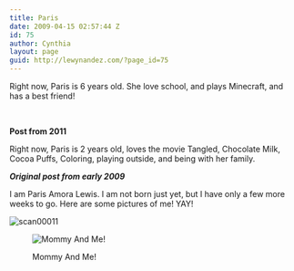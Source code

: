 ```yaml
---
title: Paris
date: 2009-04-15 02:57:44 Z
id: 75
author: Cynthia
layout: page
guid: http://lewynandez.com/?page_id=75
---
```


Right now, Paris is 6 years old. She love school, and plays Minecraft, and has a best friend!

&nbsp;

**Post from 2011**
  
Right now, Paris is 2 years old, loves the movie Tangled, Chocolate Milk, Cocoa Puffs, Coloring, playing outside, and being with her family.

_**Original post from early 2009**_
  
I am Paris Amora Lewis. I am not born just yet, but I have only a few more weeks to go. Here are some pictures of me! YAY!

<img class="alignleft size-medium wp-image-60" title="scan00011" src="http://i1.wp.com/lewynandez.com/wp-content/uploads/2009/01/scan00011.jpg?resize=300%2C231" alt="scan00011" data-recalc-dims="1" /><figure id="attachment\_77" aria-labelledby="figcaption\_attachment_77" class="wp-caption alignleft" style="width: 300px">

<img class="size-medium wp-image-77" title="dsc_0159" src="http://i0.wp.com/lewynandez.com/wp-content/uploads/2009/04/dsc_0159.jpg?resize=300%2C200" alt="Mommy And Me!" data-recalc-dims="1" /><figcaption id="figcaption\_attachment\_77" class="wp-caption-text">Mommy And Me!</figcaption></figure>